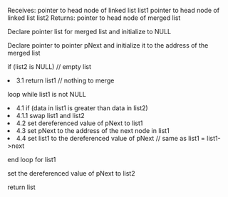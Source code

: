 <p>Receives: pointer to head node of linked list list1
pointer to head node of linked list list2
Returns: pointer to head node of merged list</p>

<p> Declare pointer list for merged list and initialize to NULL</p>
<p>Declare pointer to pointer pNext and initialize it to the address of the merged list</p>
<p>if (list2 is NULL) // empty list
  <li>3.1 return list1 // nothing to merge</li>
<p>loop while list1 is not NULL</p>
   <li>4.1 if (data in list1 is greater than data in list2)</li>
   <li>4.1.1 swap list1 and list2</li>
   <li>4.2 set dereferenced value of pNext to list1</li>
   <li>4.3 set pNext to the address of the next node in list1</li>
   <li>4.4 set list1 to the dereferenced value of pNext // same as list1 = list1->next</li>
<p> end loop for list1</p>
<p>  set the dereferenced value of pNext to list2</p>
<p>  return list</p>

